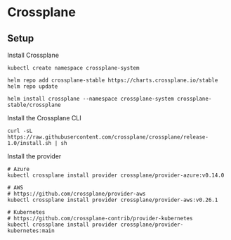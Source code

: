 # Crossplane

## Setup


Install Crossplane
```
kubectl create namespace crossplane-system

helm repo add crossplane-stable https://charts.crossplane.io/stable
helm repo update

helm install crossplane --namespace crossplane-system crossplane-stable/crossplane
```



Install the Crossplane CLI
```
curl -sL https://raw.githubusercontent.com/crossplane/crossplane/release-1.0/install.sh | sh
```


Install the provider
```
# Azure
kubectl crossplane install provider crossplane/provider-azure:v0.14.0

# AWS
# https://github.com/crossplane/provider-aws
kubectl crossplane install provider crossplane/provider-aws:v0.26.1

# Kubernetes
# https://github.com/crossplane-contrib/provider-kubernetes
kubectl crossplane install provider crossplane/provider-kubernetes:main

```

